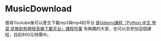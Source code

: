# MusicDownload
搜尋Youtube後可以產生下載mp3與mp4的平台
[是Udemy課程『Python 中文 學習 從無到有開發音樂下載平台』課程作業](https://www.udemy.com/python-web-development/learn/v4/overview)
有興趣的大家，也可以去參加這個課程，目前800元特價中。

